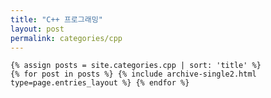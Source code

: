 ```yaml
---
title: "C++ 프로그래밍"
layout: post
permalink: categories/cpp
---
```


    {% assign posts = site.categories.cpp | sort: 'title' %}
    {% for post in posts %} {% include archive-single2.html type=page.entries_layout %} {% endfor %}

<!-- <button onclick="myFunction()">Click me</button> -->
